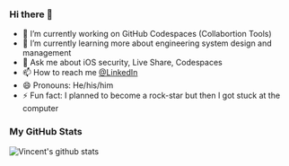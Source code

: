 ### Hi there 👋

- 🔭 I’m currently working on GitHub Codespaces (Collabortion Tools)
- 🌱 I’m currently learning more about engineering system design and management
- 💬 Ask me about iOS security, Live Share, Codespaces
- 📫 How to reach me [@LinkedIn](https://www.linkedin.com/in/oleg-demchenko-1b649697/)
- 😄 Pronouns: He/his/him
- ⚡ Fun fact: I planned to become a rock-star but then I got stuck at the computer


### My GitHub Stats

<img align="left" alt="Vincent's github stats" src="https://github-readme-stats.vercel.app/api?username=olegoid&count_private=true&show_icons=true&include_all_commits=true&hide=stars&hide_title=true" />
